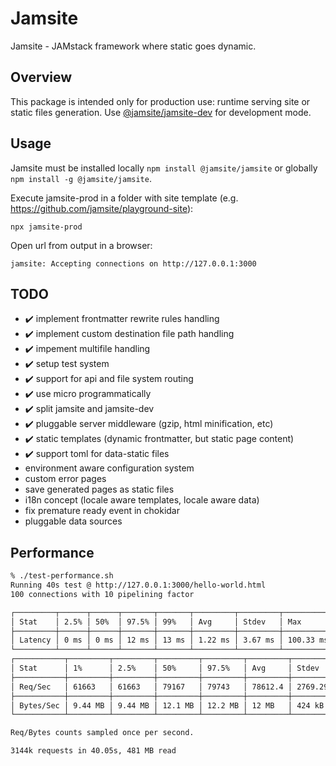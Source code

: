 # Jamsite

Jamsite - JAMstack framework where static goes dynamic.

## Overview

This package is intended only for production use: runtime serving site or static files generation. Use [@jamsite/jamsite-dev](https://www.npmjs.com/package/@jamsite/jamsite-dev) for development mode.

## Usage

Jamsite must be installed locally `npm install @jamsite/jamsite` or globally `npm install -g @jamsite/jamsite`.

Execute jamsite-prod in a folder with site template (e.g. https://github.com/jamsite/playground-site):

`npx jamsite-prod`

Open url from output in a browser:

`jamsite: Accepting connections on http://127.0.0.1:3000`

## TODO

- :heavy_check_mark: implement frontmatter rewrite rules handling
- :heavy_check_mark: implement custom destination file path handling
- :heavy_check_mark: impement multifile handling
- :heavy_check_mark: setup test system
- :heavy_check_mark: support for api and file system routing
- :heavy_check_mark: use micro programmatically
- :heavy_check_mark: split jamsite and jamsite-dev
- :heavy_check_mark: pluggable server middleware (gzip, html minification, etc)
- :heavy_check_mark: static templates (dynamic frontmatter, but static page content)
- :heavy_check_mark: support toml for data-static files
- environment aware configuration system
- custom error pages
- save generated pages as static files
- i18n concept (locale aware templates, locale aware data)
- fix premature ready event in chokidar
- pluggable data sources

## Performance

```bash
% ./test-performance.sh
Running 40s test @ http://127.0.0.1:3000/hello-world.html
100 connections with 10 pipelining factor

┌─────────┬──────┬──────┬───────┬───────┬─────────┬─────────┬───────────┐
│ Stat    │ 2.5% │ 50%  │ 97.5% │ 99%   │ Avg     │ Stdev   │ Max       │
├─────────┼──────┼──────┼───────┼───────┼─────────┼─────────┼───────────┤
│ Latency │ 0 ms │ 0 ms │ 12 ms │ 13 ms │ 1.22 ms │ 3.67 ms │ 100.33 ms │
└─────────┴──────┴──────┴───────┴───────┴─────────┴─────────┴───────────┘
┌───────────┬─────────┬─────────┬─────────┬─────────┬─────────┬─────────┬─────────┐
│ Stat      │ 1%      │ 2.5%    │ 50%     │ 97.5%   │ Avg     │ Stdev   │ Min     │
├───────────┼─────────┼─────────┼─────────┼─────────┼─────────┼─────────┼─────────┤
│ Req/Sec   │ 61663   │ 61663   │ 79167   │ 79743   │ 78612.4 │ 2769.29 │ 61650   │
├───────────┼─────────┼─────────┼─────────┼─────────┼─────────┼─────────┼─────────┤
│ Bytes/Sec │ 9.44 MB │ 9.44 MB │ 12.1 MB │ 12.2 MB │ 12 MB   │ 424 kB  │ 9.43 MB │
└───────────┴─────────┴─────────┴─────────┴─────────┴─────────┴─────────┴─────────┘

Req/Bytes counts sampled once per second.

3144k requests in 40.05s, 481 MB read
```

